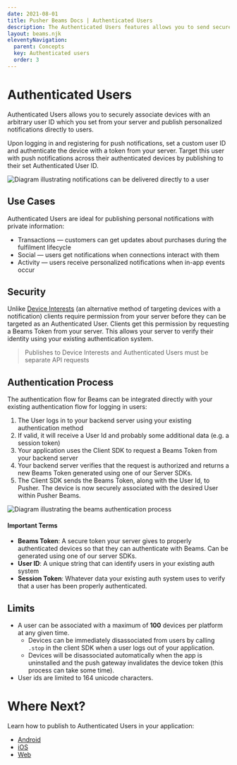 ```yaml
---
date: 2021-08-01
title: Pusher Beams Docs | Authenticated Users
description: The Authenticated Users features allows you to send secure, personalized, transactional notifications for account and social updates.
layout: beams.njk
eleventyNavigation:
  parent: Concepts
  key: Authenticated users
  order: 3
---
```


# Authenticated Users

Authenticated Users allows you to securely associate devices with an arbitrary user ID which you set from your server and publish personalized notifications directly to users.

Upon logging in and registering for push notifications, set a custom user ID and authenticate the device with a token from your server. Target this user with push notifications across their authenticated devices by publishing to their set Authenticated User ID.

![Diagram illustrating notifications can be delivered directly to a user](./img/users-diagram.png)

## Use Cases

Authenticated Users are ideal for publishing personal notifications with private information:

- Transactions — customers can get updates about purchases during the fulfilment lifecycle
- Social — users get notifications when connections interact with them
- Activity — users receive personalized notifications when in-app events occur

## Security

Unlike [Device Interests](/docs/beams/concepts/device-interests) (an alternative method of targeting devices with a notification) clients require permission from your server before they can be targeted as an Authenticated User. Clients get this permission by requesting a Beams Token from your server. This allows your server to verify their identity using your existing authentication system.

> Publishes to Device Interests and Authenticated Users must be separate API requests

## Authentication Process

The authentication flow for Beams can be integrated directly with your existing authentication flow for logging in users:

1. The User logs in to your backend server using your existing authentication method
2. If valid, it will receive a User Id and probably some additional data (e.g. a session token)
3. Your application uses the Client SDK to request a Beams Token from your backend server
4. Your backend server verifies that the request is authorized and returns a new Beams Token generated using one of our Server SDKs.
5. The Client SDK sends the Beams Token, along with the User Id, to Pusher. The device is now securely associated with the desired User within Pusher Beams.

![Diagram illustrating the beams authentication process](./img/auth.png)

#### Important Terms

- **Beams Token**: A secure token your server gives to properly authenticated devices so that they can authenticate with Beams. Can be generated using one of our server SDKs.
- **User ID**: A unique string that can identify users in your existing auth system
- **Session Token**: Whatever data your existing auth system uses to verify that a user has been properly authenticated.

## Limits

- A user can be associated with a maximum of **100** devices per platform at any given time.
  - Devices can be immediately disassociated from users by calling `.stop` in the client SDK when a user logs out of your application.
  - Devices will be disassociated automatically when the app is uninstalled and the push gateway invalidates the device token (this process can take some time).
- User ids are limited to 164 unicode characters.

# Where Next?

Learn how to publish to Authenticated Users in your application:

- [Android](/docs/beams/guides/publish-to-specific-user/android)
- [iOS](/docs/beams/guides/publish-to-specific-user/ios)
- [Web](/docs/beams/guides/publish-to-specific-user/web)
